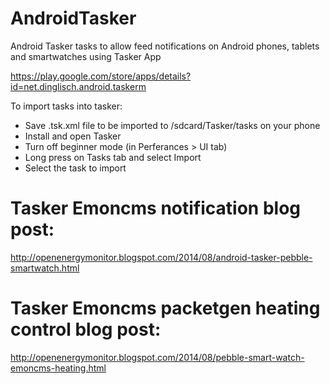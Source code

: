 AndroidTasker
=============

Android Tasker tasks to allow feed notifications on Android phones, tablets and smartwatches using Tasker App

https://play.google.com/store/apps/details?id=net.dinglisch.android.taskerm

To import tasks into tasker:

* Save .tsk.xml file to be imported to /sdcard/Tasker/tasks on your phone
* Install and open Tasker
* Turn off beginner mode (in Perferances > UI tab)
* Long press on Tasks tab and select Import
* Select the task to import

# Tasker Emoncms notification blog post:
http://openenergymonitor.blogspot.com/2014/08/android-tasker-pebble-smartwatch.html

# Tasker Emoncms packetgen heating control blog post:
http://openenergymonitor.blogspot.com/2014/08/pebble-smart-watch-emoncms-heating.html
